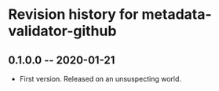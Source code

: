 # Revision history for metadata-validator-github

## 0.1.0.0 -- 2020-01-21

* First version. Released on an unsuspecting world.
